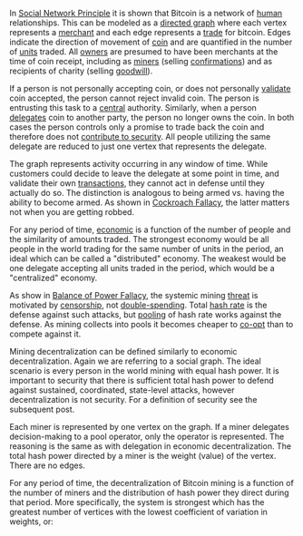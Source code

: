 In [Social Network Principle](Social-Network-Principle) it is shown that Bitcoin is a network of [human](Glossary#person) relationships. This can be modeled as a [directed graph](https://en.wikipedia.org/wiki/Graph_(discrete_mathematics)#Directed_graph) where each vertex represents a [merchant](Glossary#merchant) and each edge represents a [trade](Glossary#trade) for bitcoin. Edges indicate the direction of movement of [coin](Glossary#coin) and are quantified in the number of [units](Glossary#unit) traded. All [owners](Glossary#owner) are presumed to have been merchants at the time of coin receipt, including as [miners](Glossary#miner) (selling [confirmations](Glossary#confirmation)) and as recipients of charity (selling [goodwill](https://en.wikipedia.org/wiki/Goodwill_(accounting))).

If a person is not personally accepting coin, or does not personally [validate](Glossary#validation) coin accepted, the person cannot reject invalid coin. The person is entrusting this task to a [central](Glossary#centralization) authority. Similarly, when a person [delegates](Glossary#delegation) coin to another party, the person no longer owns the coin. In both cases the person controls only a promise to trade back the coin and therefore does not [contribute to security](Risk-Sharing-Principle). All people utilizing the same delegate are reduced to just one vertex that represents the delegate.

The graph represents activity occurring in any window of time. While customers could decide to leave the delegate at some point in time, and validate their own [transactions](Glossary#transaction), they cannot act in defense until they actually do so. The distinction is analogous to being armed vs. having the ability to become armed. As shown in [Cockroach Fallacy](Cockroach-Fallacy), the latter matters not when you are getting robbed. 

For any period of time, [economic](Glossary#economy) is a function of the number of people and the similarity of amounts traded. The strongest economy would be all people in the world trading for the same number of units in the period, an ideal which can be called a "distributed" economy. The weakest would be one delegate accepting all units traded in the period, which would be a "centralized" economy.

As show in [Balance of Power Fallacy](Balance-of-Power-Fallacy), the systemic mining [threat](Glossary#state) is motivated by [censorship](Glossary#censorship), not [double-spending](Glossary#double-spend). Total [hash rate](Glossary#hash-rate) is the defense against such attacks, but [pooling](Glossary#pooling) of hash rate works against the defense. As mining collects into pools it becomes cheaper to [co-opt](Glossary#co-option) than to compete against it.

Mining decentralization can be defined similarly to economic decentralization. Again we are referring to a social graph. The ideal scenario is every person in the world mining with equal hash power. It is important to security that there is sufficient total hash power to defend against sustained, coordinated, state-level attacks, however decentralization is not security. For a definition of security see the subsequent post.

Each miner is represented by one vertex on the graph. If a miner delegates decision-making to a pool operator, only the operator is represented. The reasoning is the same as with delegation in economic decentralization. The total hash power directed by a miner is the weight (value) of the vertex. There are no edges.

For any period of time, the decentralization of Bitcoin mining is a function of the number of miners and the distribution of hash power they direct during that period. More specifically, the system is strongest which has the greatest number of vertices with the lowest coefficient of variation in weights, or: